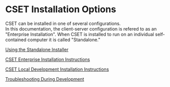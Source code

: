 
# CSET Installation Options

CSET can be installed in one of several configurations.  
In this documentation, the client-server configuration is refered to as an "Enterprise Installation".
When CSET is installed to run on an individual self-contained computer it is called "Standalone."

[Using the Standalone Installer](stand_alone_install.md)

[CSET Enterprise Installation Instructions](enterprise_install.md)

[CSET Local Development Installation Instructions](local_dev_install.md)

[Troubleshooting During Development](trouble_shooting_dev.md)
